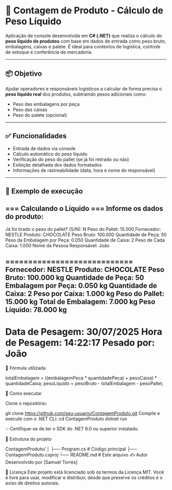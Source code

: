 # 🧮 Contagem de Produto - Cálculo de Peso Líquido

Aplicação de console desenvolvida em **C# (.NET)** que realiza o cálculo do **peso líquido de produtos** com base em dados de entrada como peso bruto, embalagens, caixas e palete. É ideal para contextos de logística, controle de estoque e conferência de mercadoria.

---

## 📦 Objetivo

Ajudar operadores e responsáveis logísticos a calcular de forma precisa o **peso líquido real** dos produtos, subtraindo pesos adicionais como:
- Peso das embalagens por peça
- Peso das caixas
- Peso do palete (opcional)

---

## ✅ Funcionalidades

- Entrada de dados via console
- Cálculo automático do peso líquido
- Verificação do peso do pallet (se já foi retirado ou não)
- Exibição detalhada dos dados formatados
- Informações de rastreabilidade (data, hora e nome do responsável)

---

## 🧾 Exemplo de execução

=== Calculando o Líquido ===
Informe os dados do produto:
----------------------------
Já foi tirado o peso do pallet? (S/N): N
Peso do Pallet: 15.000
Fornecedor: NESTLE
Produto: CHOCOLATE
Peso Bruto: 100.000
Quantidade de Peça: 50
Peso da Embalagem por Peça: 0.050
Quantidade de Caixa: 2
Peso de Cada Caixa: 1.000
Nome da Pessoa Responsável: João

============================
Fornecedor: NESTLE
Produto: CHOCOLATE
Peso Bruto: 100.000 kg
Quantidade de Peça: 50
Embalagem por Peça: 0.050 kg
Quantidade de Caixa: 2
Peso por Caixa: 1.000 kg
Peso do Pallet: 15.000 kg
Total de Embalagem: 7.000 kg
Peso Líquido: 78.000 kg
----------------------------
Data de Pesagem: 30/07/2025
Hora de Pesagem: 14:22:17
Pesado por: João
============================
🧠 Fórmula utilizada

totalEmbalagem = ((embalagemPeca * quantidadePeca) + pesoCaixa) * quantidadeCaixa;
pesoLiquido = pesoBruto - totalEmbalagem - pesoPallet;

🚀 Como executar

Clone o repositório:

git clone https://github.com/seu-usuario/ContagemProduto.git
Compile e execute com o .NET CLI:
cd ContagemProduto
dotnet run

💡 Certifique-se de ter o SDK do .NET 6.0 ou superior instalado.

📂 Estrutura do projeto

ContagemProduto/
│
├── Program.cs         # Código principal
├── ContagemProduto.csproj
└── README.md          # Este arquivo
✍️ Autor
Desenvolvido por [Samuel Torres]

📃 Licença
Este projeto está licenciado sob os termos da Licença MIT.
Você é livre para usar, modificar e distribuir, desde que preserve os créditos e o aviso de direitos autorais.
